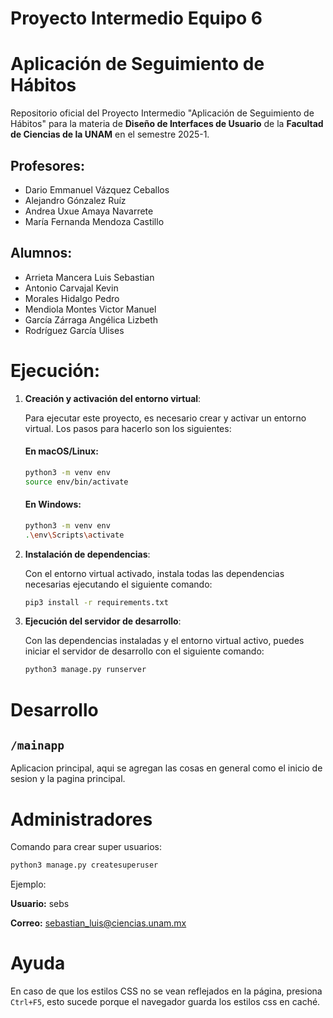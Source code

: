 # Proyecto Intermedio Equipo 6

# Aplicación de Seguimiento de Hábitos
Repositorio oficial del Proyecto Intermedio "Aplicación de Seguimiento de Hábitos" para la materia de **Diseño de Interfaces de Usuario** de la **Facultad de Ciencias de la UNAM** en el semestre 2025-1.

## Profesores:

- Dario Emmanuel Vázquez Ceballos
- Alejandro Gónzalez Ruíz
- Andrea Uxue Amaya Navarrete
- María Fernanda Mendoza Castillo

## Alumnos:
- Arrieta Mancera Luis Sebastian
- Antonio Carvajal Kevin
- Morales Hidalgo Pedro
- Mendiola Montes Victor Manuel
- García Zárraga Angélica Lizbeth
- Rodríguez García Ulises

# Ejecución:

1. **Creación y activación del entorno virtual**:
   
   Para ejecutar este proyecto, es necesario crear y activar un entorno virtual. Los pasos para hacerlo son los siguientes:

   #### En macOS/Linux:
   ```bash
   python3 -m venv env
   source env/bin/activate
   ```

   #### En Windows:
   ```bash
   python3 -m venv env
   .\env\Scripts\activate
   ```

2. **Instalación de dependencias**:
   
   Con el entorno virtual activado, instala todas las dependencias necesarias ejecutando el siguiente comando:

   ```bash
   pip3 install -r requirements.txt
   ```

3. **Ejecución del servidor de desarrollo**:
   
   Con las dependencias instaladas y el entorno virtual activo, puedes iniciar el servidor de desarrollo con el siguiente comando:

   ```bash
   python3 manage.py runserver
   ```

# Desarrollo

## `/mainapp`

Aplicacion principal, aqui se agregan las cosas en general como el inicio de sesion y la pagina principal.

# Administradores

Comando para crear super usuarios:

```bash
python3 manage.py createsuperuser
```

Ejemplo:

**Usuario:** sebs

**Correo:** sebastian_luis@ciencias.unam.mx

# Ayuda
En caso de que los estilos CSS no se vean reflejados en la página, presiona `Ctrl+F5`, esto sucede porque el navegador guarda los estilos css en caché.

